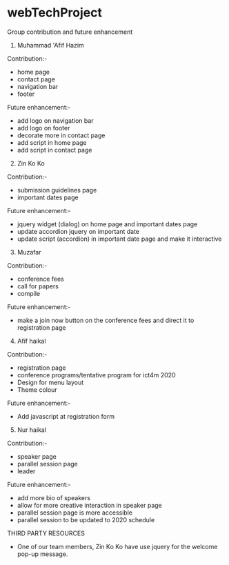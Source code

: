 # webTechProject

Group contribution and future enhancement

1. Muhammad 'Afif Hazim

Contribution:-
- home page
- contact page
- navigation bar
- footer

Future enhancement:-
- add logo on navigation bar
- add logo on footer
- decorate more in contact page
- add script in home page
- add script in contact page

2. Zin Ko Ko

Contribution:-
- submission guidelines page
- important dates page

Future enhancement:-
- jquery widget (dialog) on home page and important dates page
- update accordion jquery on important date
- update script (accordion) in important date page and make it interactive 

3. Muzafar

Contribution:-
- conference fees
- call for papers
- compile

Future enhancement:-
- make a join now button on the conference fees and direct it to registration page

4. Afif haikal

Contribution:-
- registration page
- conference programs/tentative program for ict4m 2020
- Design for menu layout
- Theme colour 

Future enhancement:-
- Add javascript at registration form

5. Nur haikal

Contribution:-
- speaker page
- parallel session page
- leader

Future enhancement:-
- add more bio of speakers
- allow for more creative interaction in speaker page
- parallel session page is more accessible
- parallel session to be updated to 2020 schedule



THIRD PARTY RESOURCES
 - One of our team members, Zin Ko Ko have use jquery for the welcome pop-up message.




